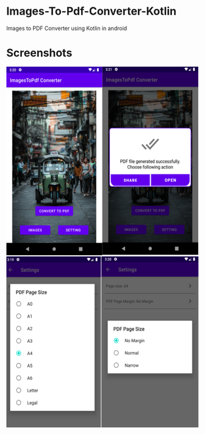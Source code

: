 # Images-To-Pdf-Converter-Kotlin
Images to PDF Converter using Kotlin in android

# Screenshots
![alt text](https://github.com/myaqoob7/Images-To-Pdf-Converter-Kotlin/blob/main/Screenshots/Screenshot_2.png?raw=true)
![alt text](https://github.com/myaqoob7/Images-To-Pdf-Converter-Kotlin/blob/main/Screenshots/Screenshot_1.png?raw=true)
